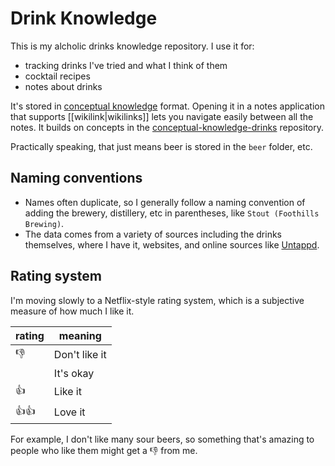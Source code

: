 # Drink Knowledge
This is my alcholic drinks knowledge repository. I use it for:
- tracking drinks I've tried and what I think of them
- cocktail recipes
- notes about drinks

It's stored in [conceptual knowledge](https://github.com/digitalreplica/conceptual-knowledge/blob/main/concept/conceptual%20knowledge.md) format. Opening it in a notes application that supports [[wikilink|wikilinks]] lets you navigate easily between all the notes. It builds on concepts in the [conceptual-knowledge-drinks](https://github.com/dannyrappleyea/conceptual-knowledge-drinks) repository. 

Practically speaking, that just means beer is stored in the `beer` folder, etc.

## Naming conventions
- Names often duplicate, so I generally follow a naming convention of adding the brewery, distillery, etc in parentheses, like `Stout (Foothills Brewing)`.
- The data comes from a variety of sources including the drinks themselves, where I have it, websites, and online sources like [Untappd](https://untappd.com/).

## Rating system
I'm moving slowly to a Netflix-style rating system, which is a subjective measure of how much I like it. 

rating | meaning
--- | ---
👎 | Don't like it
<br/> | It's okay
👍 | Like it
👍👍 | Love it

For example, I don't like many sour beers, so something that's amazing to people who like them might get a 👎 from me.
